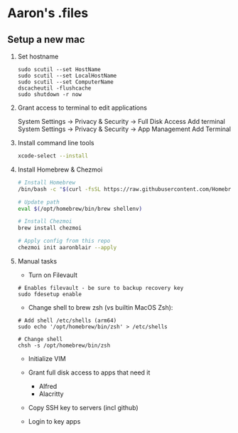# Aaron's .files

## Setup a new mac

1. Set hostname

   ```
   sudo scutil --set HostName
   sudo scutil --set LocalHostName
   sudo scutil --set ComputerName
   dscacheutil -flushcache
   sudo shutdown -r now
   ```

2. Grant access to terminal to edit applications

    System Settings -> Privacy & Security -> Full Disk Access
      Add terminal
    System Settings -> Privacy & Security -> App Management
      Add Terminal

3. Install command line tools

   ```sh
   xcode-select --install
   ```

4. Install Homebrew & Chezmoi

   ```sh
   # Install Homebrew
   /bin/bash -c "$(curl -fsSL https://raw.githubusercontent.com/Homebrew/install/HEAD/install.sh)"

   # Update path
   eval $(/opt/homebrew/bin/brew shellenv)

   # Install Chezmoi
   brew install chezmoi

   # Apply config from this repo
   chezmoi init aaronblair --apply
   ```

5. Manual tasks

   - Turn on Filevault
   ```
   # Enables filevault - be sure to backup recovery key
   sudo fdesetup enable
   ```

   - Change shell to brew zsh (vs builtin MacOS Zsh):
   ```
   # Add shell /etc/shells (arm64)
   sudo echo '/opt/homebrew/bin/zsh' > /etc/shells

   # Change shell
   chsh -s /opt/homebrew/bin/zsh
   ```

   - Initialize VIM

   - Grant full disk access to apps that need it
     - Alfred
     - Alacritty

   - Copy SSH key to servers (incl github)

   - Login to key apps




